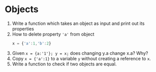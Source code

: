 # Objects

1. Write a function which takes an object as input and print out its properties
2. How to delete property `'a'` from object
    ```javascript
    x = {'a':1,'b':2}
    ```
3. Given `x = {a:'1'}; y = x;` does changing y.a change x.a? Why?
4. Copy `x = {'a':1}` to a variable `y` without creating a reference to `x`.
5. Write a function to check if two objects are equal.